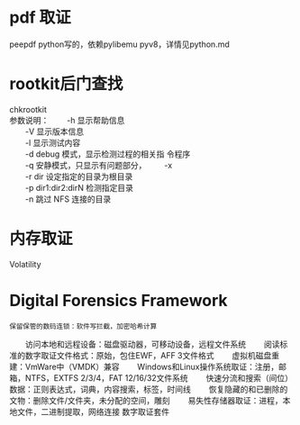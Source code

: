 # pdf 取证
peepdf python写的，依赖pylibemu pyv8，详情见python.md
# rootkit后门查找
chkrootkit  
参数说明：
　　-h 显示帮助信息  
　　-V 显示版本信息  
　　-l 显示测试内容  
　　-d debug 模式，显示检测过程的相关指 令程序  
　　-q 安静模式，只显示有问题部分， 
　　-x  
　　-r dir 设定指定的目录为根目录  
　　-p dir1:dir2:dirN 检测指定目录  
　　-n 跳过 NFS 连接的目录  

# 内存取证
Volatility
# Digital Forensics Framework

    保留保管的数码连锁：软件写拦截，加密哈希计算
　　访问本地和远程设备：磁盘驱动器，可移动设备，远程文件系统
　　阅读标准的数字取证文件格式：原始，包住EWF，AFF 3文件格式
　　虚拟机磁盘重建：VmWare中（VMDK）兼容
　　Windows和Linux操作系统取证：注册，邮箱，NTFS，EXTFS 2/3/4，FAT 12/16/32文件系统
　　快速分流和搜索（间位）数据：正则表达式，词典，内容搜索，标签，时间线
　　恢复隐藏的和已删除的文物：删除文件/文件夹，未分配的空间，雕刻
　　易失性存储器取证：进程，本地文件，二进制提取，网络连接
数字取证套件